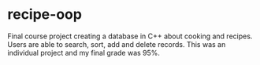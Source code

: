 ﻿# recipe-oop
Final course project creating a database in C++ about cooking and recipes. Users are able to search, sort, add and delete records.
This was an individual project and my final grade was 95%.
